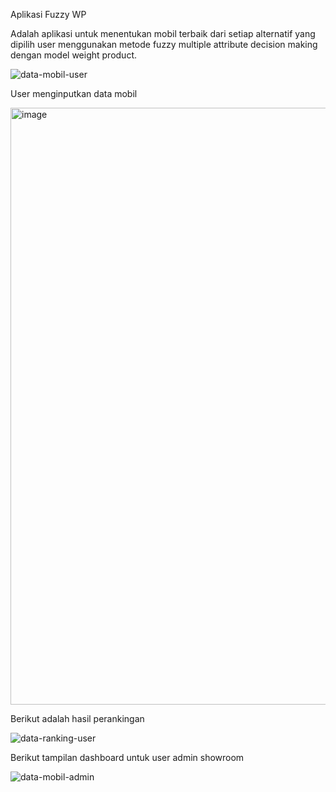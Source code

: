 Aplikasi Fuzzy WP 

Adalah aplikasi untuk menentukan mobil terbaik dari setiap alternatif yang dipilih user menggunakan metode fuzzy multiple attribute decision making dengan model weight product.

![data-mobil-user](https://user-images.githubusercontent.com/107298659/199424274-6b7781df-bd5d-4054-a941-7e8543dfab51.png)

User menginputkan data mobil 

<img width="955" alt="image" src="https://user-images.githubusercontent.com/107298659/206353650-facb094e-a01c-4c37-ae95-643fbad063bf.png">

Berikut adalah hasil perankingan

![data-ranking-user](https://user-images.githubusercontent.com/107298659/199424572-a13ae3f2-428b-42c0-813f-f921f03de8bf.png)

Berikut tampilan dashboard untuk user admin showroom

![data-mobil-admin](https://user-images.githubusercontent.com/107298659/199425626-9bdcdd73-26a6-4f3c-9fbd-d3d1cacdebfd.png)
